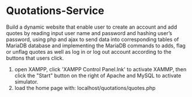 # Quotations-Service
Build a dynamic website that enable user to create an account and add quotes by reading input user name and password and hashing user’s password, using php and ajax to send data into corresponding tables of MariaDB database and implementing the MariaDB commands to adds, flag or unflag quotes as well as log in or log out account according to the buttons that users click.

1. open XAMPP, click 'XAMPP Control Panel.lnk' to activate XAMMP, then click the "Start" button on the right of Apache and MySQL to activate simulator.
2. load the home page with: localhost/quotations/quotes.php
